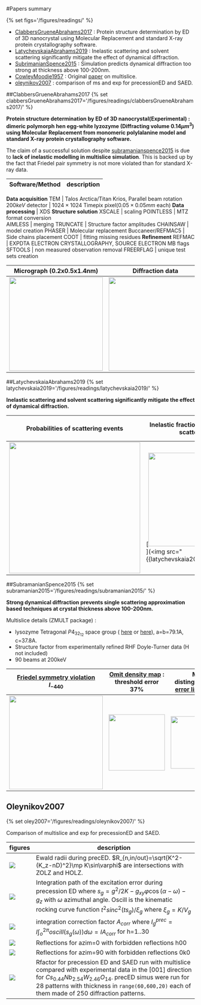 #Papers summary

{% set figs='/figures/readings/' %}

- [ClabbersGrueneAbrahams2017](clabbersgrueneabrahams2017) : Protein structure determination by ED of 3D nanocrystal using Molecular Replacement and standard X-ray protein crystallography software.
- [LatychevskaiaAbrahams2019](#latychevskaiaabrahams2019) : Inelastic scattering and solvent scattering significantly mitigate the effect of dynamical diffraction.
- [SubrimanianSpence2015](#subramanianspence2015) : Simulation predicts dynamical diffraction too strong at thickness above 100-200nm.
- [CowleyMoodie1957](/readings/CowleyMoodie1957) : Original [paper](/articles/CowleyMoodie1957.pdf) on multislice.
- [oleynikov2007](#oleynikov2007) : comparison of ms and exp for precessionED and SAED.



##ClabbersGrueneAbrahams2017
{% set clabbersGrueneAbrahams2017='/figures/readings/clabbersGrueneAbrahams2017/' %}

**Protein structure determination by ED of 3D nanocrystal(Experimental) : dimeric polymorph hen egg-white lyzozyme (Diffracting volume $0.14\mu m^3$) using Molecular Replacement from monomeric polylalanine model and standard X-ray protein crystallography software.**

The claim of a successful solution despite [subramanianspence2015](#subramanianspence2015) is due to **lack of inelastic modelling in multislice simulation**. This is backed up by the fact that Friedel pair symmetry is not more violated than for standard X-ray data.

Software/Method  | description
-----     | ------
**Data acquisition**
TEM      | Talos Arctica/Titan Krios, Parallel beam rotation $200keV$
detector | $1024\times 1024$ Timepix pixel($0.05\times0.05 mm$ each)
**Data processing** | XDS
**Structure solution**
XSCALE    | scaling
POINTLESS | MTZ format conversion  
AIMLESS   | merging
TRUNCATE  | Structure factor amplitudes
CHAINSAW  | model creation
PHASER    | Molecular replacement
Buccaneer/REFMAC5 | Side chains placement
COOT      | fitting missing residues
**Refinement**
REFMAC    | EXPDTA ELECTRON CRYSTALLOGRAPHY, SOURCE ELECTRON MB flags
SFTOOLS   | non measured observation removal
FREERFLAG | unique test sets creation


Micrograph (0.2x0.5x1.4nm)| Diffraction data | Fo vs Fc
------|-----|-------
[<img src="{{clabbersGrueneAbrahams2017}}lyzozyme_micrograph.png" width="250"/>]({{clabbersGrueneAbrahams2017}}lyzozyme_micrograph.png) |   [<img src="{{clabbersGrueneAbrahams2017}}diffraction_data.png" width="250"/>]({{clabbersGrueneAbrahams2017}}diffraction_data.png) | [<img src="{{clabbersGrueneAbrahams2017}}FoFc.png" width="250"/>]({{clabbersGrueneAbrahams2017}}FoFc.png)   


##LatychevskaiaAbrahams2019
{% set latychevskaia2019='/figures/readings/latychevskaia2019/' %}

**Inelastic scattering and solvent scattering significantly mitigate the effect of dynamical diffraction.**

Probabilities of scattering events | Inelastic fraction of dynamical scattering | Friedel symmetry violation solvent scattering
-------------------|---------------------|-------------------------
[<img src="{{latychevskaia2019}}dyna_lengths.png" width="350"/>]({{latychevskaia2019}}dyna_lengths.png) | [<img src="{{latychevskaia2019}}pdyn_ptot.png" width="250"/>](<img src="{{latychevskaia2019}}pdyn_ptot) | [<img src="{{latychevskaia2019}}Rfriedel.png" width="200"/>]({{latychevskaia2019}}Rfriedel.png)



##SubramanianSpence2015
{% set subramanian2015='/figures/readings/subramanian2015/' %}

**Strong dynamical diffraction prevents single scattering approximation based techniques at crystal thickness above 100-200nm.**

Multislice details (ZMULT package) :

- lysozyme Tetragonal $P4_32_12$ space group (
  [here](http://img.chem.ucl.ac.uk/sgp/large/096az1.htm) or
  [here](https://it.iucr.org/Ac/ch2o3v0001/sgtable2o3o096/)),
  a=b=79.1A, c=37.8A.
- Structure factor from experimentally refined RHF Doyle-Turner data (H not included)
- 90 beams at 200keV

[Friedel symmetry violation]({{subramanian2015}}intensity.png) $I_{-440}$ | [Omit density map]({{subramanian2015}}density.png) : threshold error 37%  | MR distinguishable [error limit]({{subramanian2015}}max_error.png) 34%  | [Thickness limit]({{subramanian2015}}thickness_limit.png) $T_{R_f=0.3}\approx 100nm$
----------|----------|---------- |----------
[<img src="{{subramanian2015}}intensity.png" width="250"        />]({{subramanian2015}}intensity.png)     | [<img src="{{subramanian2015}}density.png" width="150"          />]({{subramanian2015}}density.png)       | [<img src="{{subramanian2015}}max_error.png" width="140"        />]({{subramanian2015}}max_error.png)     | [<img src="{{subramanian2015}}thickness_limit.png" width="200"  />]({{subramanian2015}}thickness_limit.png)

## Oleynikov2007
{% set oley2007='/figures/readings/oleynikov2007/' %}

Comparison of multislice and exp for precessionED and SAED.

figures | description
------- | -----------
[![]({{oley2007}}2.png)]({{oley2007}}2.png)   | Ewald radii during precED. $R_{n,in/out}=\sqrt{K^2-(K_z-nD)^2}\mp K\sin\varphi$ are intersections with ZOLZ and HOLZ.
[![]({{oley2007}}5.png)]({{oley2007}}5.png)   | Integration path of the excitation error during precession ED where $s_g=g^2/2K-g_{xy}\varphi\cos(\alpha-\omega)-g_z$ with $\omega$  azimuthal angle. Oscill is the kinematic rocking curve function $t^2 sinc^2(ts_g)/\xi_g$ where $\xi_g=K/V_g$
[![]({{oley2007}}6.png)]({{oley2007}}6.png)   | integration correction factor $A_{corr}$ where $I_g^{prec}=I\int_o^{2\pi}oscill(s_g(\omega))d\omega=IA_{corr}$ for h=1..30
[![]({{oley2007}}8a.png)]({{oley2007}}8a.png) | Reflections for azim=0  with forbidden reflections h00
[![]({{oley2007}}8c.png)]({{oley2007}}8c.png) | Reflections for azim=90  with forbidden reflections 0k0
[![]({{oley2007}}9.png)]({{oley2007}}9.png)   | Rfactor for precession ED and SAED run with multislice compared with experimental data in the [001] direction for $Cs_{0.44}Nb_{2.54}W_{2.46}O_{14}$. precED simus were run for 28 patterns with thickness in `range(60,600,20)` each of them made of 250 diffraction patterns.
